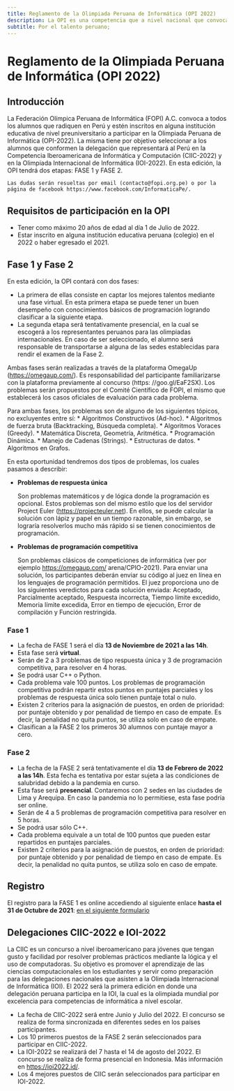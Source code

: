 ```yaml
---
title: Reglamento de la Olimpiada Peruana de Informática (OPI 2022)
description: La OPI es una competencia que a nivel nacional que convoca a estudiantes de secundaria con habilidades de solución de problemas. Los estudiantes hacen uso de la lógica, su ingenio y habilidades de programación para resolver los desafíos presentados.
subtitle: Por el talento peruano;
---
```


# Reglamento de la Olimpiada Peruana de Informática (OPI 2022)

##  Introducción 

La Federación Olímpica Peruana de Informática (FOPI) A.C. convoca a todos los alumnos que radiquen en Perú y estén inscritos en alguna institución educativa de nivel preuniversitario a participar en la Olimpiada Peruana de Informática (OPI-2022). La misma tiene por objetivo seleccionar a los alumnos que conformen la delegación que representará al Perú en la Competencia Iberoamericana de Informática y Computación (CIIC-2022) y en la Olimpiada Internacional de Informática (IOI-2022). En esta edición, la OPI tendrá dos etapas: FASE 1 y FASE 2. 

    Las dudas serán resueltas por email (contacto@fopi.org.pe) o por la página de facebook https://www.facebook.com/InformaticaPe/. 


##     Requisitos de participación en la OPI 

* Tener como máximo 20 años de edad al día 1 de Julio de 2022. 
* Estar inscrito en alguna institución educativa peruana (colegio) en el 2022 o haber egresado el 2021. 

## Fase 1 y Fase 2 


En esta edición, la OPI contará con dos fases:

* La primera de ellas consiste en captar los mejores talentos mediante una fase virtual. En esta primera etapa se puede tener un buen desempeño con conocimientos básicos de programación logrando clasificar a la siguiente etapa.
* La segunda etapa será tentativamente presencial, en la cual se escogerá a los representantes peruanos para las olimpiadas internacionales. En caso de ser seleccionado, el alumno será responsable de transportarse a alguna de las sedes establecidas para rendir el examen de la Fase 2. 

Ambas fases serán realizadas a través de la plataforma OmegaUp (https://omegaup.com/). Es responsabilidad del participante familiarizarse con la plataforma previamente al concurso (https: //goo.gl/EaF2SX). Los problemas serán propuestos por el Comité Científico de FOPI, el mismo que establecerá los casos oficiales de evaluación para cada problema. 

Para ambas fases, los problemas son de alguno de los siguientes tópicos, no excluyentes entre sí: 
    * Algoritmos Constructivos (Ad-hoc).
    * Algoritmos de fuerza bruta (Backtracking, Búsqueda completa).
    * Algoritmos Voraces (Greedy).
    * Matemática Discreta, Geometría, Aritmética.
    * Programación Dinámica.
    * Manejo de Cadenas (Strings).
    * Estructuras de datos.
    * Algoritmos en Grafos.

En esta oportunidad tendremos dos tipos de problemas, los cuales pasamos a describir:

* **Problemas de respuesta única**

    Son problemas matemáticos y de lógica donde la programación es opcional. Estos problemas son del mismo estilo que los del servidor Project Euler (https://projecteuler.net). En ellos, se puede calcular la solución con lápiz y papel en un tiempo razonable, sin embargo, se lograría resolverlos mucho más rápido si se tienen conocimientos de programación. 

* **Problemas de programación competitiva**

    Son problemas clásicos de competiciones de informática (ver por ejemplo https://omegaup.com/ arena/CPIO-2021). Para enviar una solución, los participantes deberán enviar su código al juez en línea en los lenguajes de programación permitidos. El juez proporciona uno de los siguientes veredictos para cada solución enviada: Aceptado, Parcialmente aceptado, Respuesta incorrecta, Tiempo límite excedido, Memoria límite excedida, Error en tiempo de ejecución, Error de compilación y Función restringida. 


###    Fase 1 

* La fecha de FASE 1 será el día **13 de Noviembre de 2021 a las 14h**. 
* Esta fase será **virtual**. 
* Serán de 2 a 3 problemas de tipo respuesta única y 3 de programación competitiva, para resolver en 4 horas. 
* Se podrá usar C++ o Python. 
* Cada problema vale 100 puntos. Los problemas de programación competitiva podrán repartir estos puntos en puntajes parciales y los problemas de respuesta única solo tienen puntaje total o nulo. 
* Existen 2 criterios para la asignación de puestos, en orden de prioridad: por puntaje obtenido y por penalidad de tiempo en caso de empate. Es decir, la penalidad no quita puntos, se utiliza solo en caso de empate. 
* Clasifican a la FASE 2 los primeros 30 alumnos con puntaje mayor a cero. 

###     Fase 2 

* La fecha de la FASE 2 será tentativamente el día **13 de Febrero de 2022 a las 14h**. Esta fecha es tentativa por estar sujeta a las condiciones de salubridad debido a la pandemia en curso. 
* Esta fase será **presencial**. Contaremos con 2 sedes en las ciudades de Lima y Arequipa. En caso la pandemia no lo permitiese, esta fase podría ser online.
* Serán de 4 a 5 problemas de programación competitiva para resolver en 5 horas.
* Se podrá usar sólo C++. 
* Cada problema equivale a un total de 100 puntos que pueden estar repartidos en puntajes parciales. 
* Existen 2 criterios para la asignación de puestos, en orden de prioridad: por puntaje obtenido y por penalidad de tiempo en caso de empate. Es decir, la penalidad no quita puntos, se utiliza solo en caso de empate. 


## Registro 

El registro para la FASE 1 es online accediendo al siguiente enlace **hasta el 31 de Octubre de 2021**: [en el siguiente formulario](https://docs.google.com/forms/d/1LO5qQp9yVQhuYdonJAPSYfzWFTb0M-hOcp4JEVOjj-M/edit)


## Delegaciones CIIC-2022 e IOI-2022 


   La CIIC es un concurso a nivel iberoamericano para jóvenes que tengan gusto y facilidad por resolver problemas prácticos mediante la lógica y el uso de computadoras. Su objetivo es promover el aprendizaje de las ciencias computacionales en los estudiantes y servir como preparación para las delegaciones nacionales que asisten a la Olimpiada Internacional de Informática (IOI). El 2022 será  la primera edición en donde una delegación peruana participa en la IOI, la cual es la olimpiada mundial por excelencia para competencias de informática a nivel escolar. 



* La fecha de CIIC-2022 será entre Junio y Julio del 2022. El concurso se realiza de forma sincronizada en diferentes sedes en los países participantes. 
*  Los 10 primeros puestos de la FASE 2 serán seleccionados para participar en CIIC-2022. 
* La IOI-2022 se realizará del 7 hasta el 14 de agosto del 2022. El concurso se realiza de forma presencial en Indonesia. Más información en https://ioi2022.id/. 
* Los 4 mejores puestos de CIIC serán seleccionados para participar en IOI-2022. 

